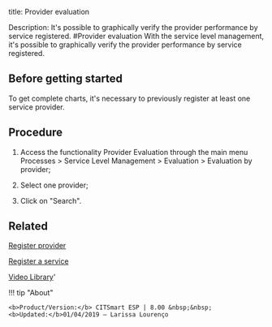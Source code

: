 title: Provider evaluation

Description: It's possible to graphically verify the provider performance by service registered.
#Provider evaluation
With the service level management, it's possible to graphically verify the provider performance by service registered.

Before getting started
--------------------------

To get complete charts, it's necessary to previously register at least one
service provider.

Procedure
-------------

1.  Access the functionality Provider Evaluation through the main menu Processes
    \> Service Level Management \> Evaluation \> Evaluation by provider;

2.  Select one provider;

3.  Click on "Search".

Related
-----------

[Register provider](https://docs-dev.citsmart.com/en/site/citsmart-esp-8/5-processes/portfolio-and-catalog/configuration/register-provider.html)

[Register a service](https://docs-dev.citsmart.com/en/site/citsmart-esp-8/5-processes/portfolio-and-catalog/use/register-a-service.html)

<i class='fa fa-youtube-play  fa-2x' style='color:#97ce17;vertical-align: middle;'> </i> [Video Library](https://www.youtube.com/playlist?list=PLB5qK2uzf2RNz3E16sjg5mfdugX2Ia9jZ)'

!!! tip "About"

    <b>Product/Version:</b> CITSmart ESP | 8.00 &nbsp;&nbsp;
    <b>Updated:</b>01/04/2019 – Larissa Lourenço

